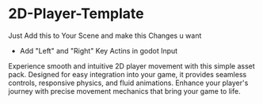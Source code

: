 # 2D-Player-Template

Just Add this to Your Scene and make this Changes u want


- Add "Left" and "Right" Key Actins in godot Input 

 Experience smooth and intuitive 2D player movement with this simple asset pack. 
 Designed for easy integration into your game, it provides seamless controls, responsive physics, and fluid animations. 
 Enhance your player's journey with precise movement mechanics that bring your game to life.


